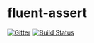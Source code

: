 # fluent-assert
[![Gitter](https://badges.gitter.im/Join%20Chat.svg)](https://gitter.im/zack37/fluent-assert?utm_source=badge&utm_medium=badge&utm_campaign=pr-badge&utm_content=badge) [![Build Status](https://travis-ci.org/zack37/fluent-assert.svg?branch=master)](https://travis-ci.org/zack37/fluent-assert)
